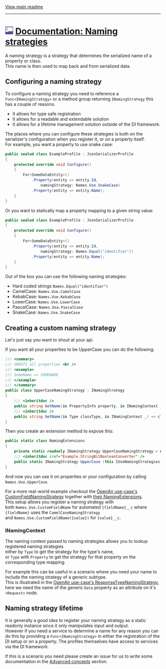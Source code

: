 [//]: # (Header)

<a href="https://github.com/Marvin-Brouwer/FluentSerializer#readme">
	View main readme
</a><hr/>
<h1>
	<img alt="icon" width="26" height="26"
		src="/docs/logo/Logo.default.optimized.svg" />
	<a href="/docs/help/basic-concepts/Naming-strategies.md#readme">
		Documentation: Naming strategies
	</a>
</h1>

[//]: # (Body)

A naming strategy is a strategy that determines the serialized name of a property or class.  
This name is then used to map back and from serialized data.  

## Configuring a naming strategy  
  
To configure a naming strategy you need to reference a `Func<INamingStrategy>` or a method group returning `INamingStrategy` this has a couple of reasons.

- It allows for type safe registration
- It allows for a readable and extendable solution
- It allows for a lifetime management solution outside of the DI framework.

The places where you can configure these strategies is both on the serializer's configuration when you register it, or on a property itself.  
For example, you want a property to use snake case:

```csharp
public sealed class ExampleProfile : JsonSerializerProfile
{
	protected override void Configure()
	{
		For<SomeDataEntity>()
			.Property(entity => entity.Id,
				namingStrategy: Names.Use.SnakeCase)
			.Property(entity => entity.Name);
	}
}
```

Or you want to statically map a property mapping to a given string value:

```csharp
public sealed class ExampleProfile : JsonSerializerProfile
{
	protected override void Configure()
	{
		For<SomeDataEntity>()
			.Property(entity => entity.Id,
				namingStrategy: Names.Equal("identifier"))
			.Property(entity => entity.Name);
	}
}
```

Out of the box you can use the following naming strategies:

- Hard coded strings `Names.Equal("identifier")`
- CamelCase: `Names.Use.CamelCase`
- KebabCase: `Names.Use.KebabCase`
- LowerCase: `Names.Use.LowerCase`
- PascalCase: `Names.Use.PascalCase`
- SnakeCase: `Names.Use.SnakeCase`

## Creating a custom naming strategy

Let's just say you want to shout at your api.

If you want all your properties to be UpperCase you can do the following:

```csharp
/// <summary>
/// SHOUTS all properties <br />
/// <example>
/// SomeName => SOMENAME
/// </example>
/// </summary>
public class UpperCaseNamingStrategy : INamingStrategy
{
	/// <inheritdoc />
	public string GetName(in PropertyInfo property, in INamingContext _) => property.Name.Split('`')[0].ToUpperInvariant();
	/// <inheritdoc />
	public string GetName(in Type classType, in INamingContext _) => classType.Name.Split('`')[0].ToUpperInvariant();
}
```

Then you create an extension method to expose this:

```csharp
public static class NamingExtensions
{
	private static readonly INamingStrategy UpperCaseNamingStrategy = new UpperCaseNamingStrategy()
	/// <inheritdoc cref="Example.StringBitBooleanConverter" />
	public static INamingStrategy UpperCase (this IUseNamingStrategies _) => UpperCaseNamingStrategy;
}
```

And now you can use it on properties or your configuration by calling `Names.Use.UpperCase`.

For a more real-world example checkout the [OpenAir use-case's CustomFieldNamingStrategy](/src/FluentSerializer.UseCase.OpenAir/Serializer/NamingStrategies/CustomFieldNamingStrategy.cs) together with [their NamingExtensions](/src/FluentSerializer.UseCase.OpenAir/Serializer/NamingStrategies/NamingExtensions.cs).  
This setup allows you register a naming strategy with  
both `Names.Use.CustomFieldName` for automated `{fieldName}__c` where `{fieldName}` uses the `CamelCaseNamingStrategy`  
and `Names.Use.CustomFieldName({value})` for `{value}__c`.

### INamingContext

The naming context passed to naming strategies allows you to lookup registered naming strategies  
either by `Type` to get the strategy for the type's name,  
or `Type` with `Property` to get the strategy for that property on the corresponding type mapping.  
  
For example this can be useful in a scenario where you need your name to include the naming strategy of a generic subtype.  
This is illustrated in the [OpenAir use-case's ResponseTypeNamingStrategy](/src/FluentSerializer.UseCase.OpenAir/Serializer/NamingStrategies/ResponseTypeNamingStrategy.cs), here we need the name of the generic `Data` property as an attribute on it's `<Request>` node.

## Naming strategy lifetime

It is generally a good idea to register your naming strategy as a static readonly instance since it only manipulates input and output.  
However if you need a service to determine a name for any reason you can do this by providing a `Func<INamingStrategy>` in either the registration of the DI setup or on a property. The profiles themselves have access to services via the DI framework.  
  
If this is a scenario you need please create an issue for us to write some documentation in the [Advanced concepts](https://github.com/Marvin-Brouwer/FluentSerializer#advanced-concepts) section.
